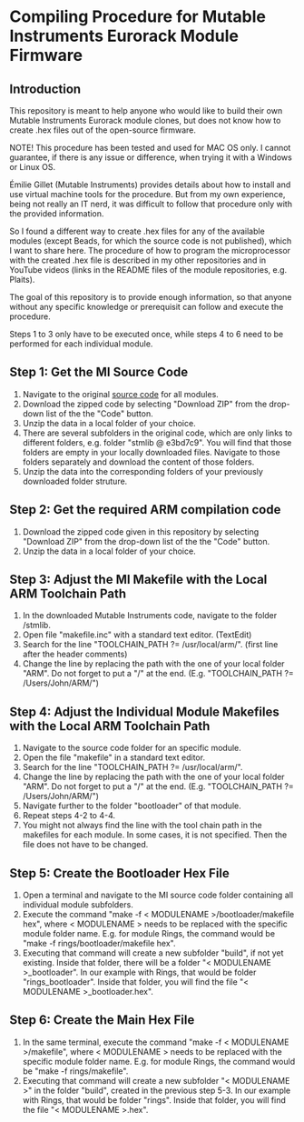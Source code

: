 # Compiling Procedure for Mutable Instruments Eurorack Module Firmware
## Introduction
This repository is meant to help anyone who would like to build their own Mutable Instruments Eurorack module clones, but does not know how to create .hex files out of the open-source firmware.

NOTE! This procedure has been tested and used for MAC OS only. I cannot guarantee, if there is any issue or difference, when trying it with a Windows or Linux OS.

Émilie Gillet (Mutable Instruments) provides details about how to install and use virtual machine tools for the procedure. 
But from my own experience, being not really an IT nerd, it was difficult to follow that procedure only with the provided information.

So I found a different way to create .hex files for any of the available modules (except Beads, for which the source code is not published), which I want to share here. The procedure of how to program the microprocessor with the created .hex file is described in my other repositories and in YouTube videos (links in the README files of the module repositories, e.g. Plaits).

The goal of this repository is to provide enough information, so that anyone without any specific knowledge or prerequisit can follow and execute the procedure.

Steps 1 to 3 only have to be executed once, while steps 4 to 6 need to be performed for each individual module.

## Step 1: Get the MI Source Code
1. Navigate to the original [source code](https://github.com/pichenettes/eurorack) for all modules.
2. Download the zipped code by selecting "Download ZIP" from the drop-down list of the the "Code" button.
3. Unzip the data in a local folder of your choice.
4. There are several subfolders in the original code, which are only links to different folders, e.g. folder "stmlib @ e3bd7c9". You will find that those folders are empty in your locally downloaded files. Navigate to those folders separately and download the content of those folders.
5. Unzip the data into the corresponding folders of your previously downloaded folder struture.

## Step 2: Get the required ARM compilation code
1. Download the zipped code given in this repository by selecting "Download ZIP" from the drop-down list of the the "Code" button.
2. Unzip the data in a local folder of your choice.

## Step 3: Adjust the MI Makefile with the Local ARM Toolchain Path
1. In the downloaded Mutable Instruments code, navigate to the folder /stmlib.
2. Open file "makefile.inc" with a standard text editor. (TextEdit)
3. Search for the line "TOOLCHAIN_PATH ?= /usr/local/arm/". (first line after the header comments)
4. Change the line by replacing the path with the one of your local folder "ARM". Do not forget to put a "/" at the end. (E.g. "TOOLCHAIN_PATH ?= /Users/John/ARM/")

## Step 4: Adjust the Individual Module Makefiles with the Local ARM Toolchain Path
1. Navigate to the source code folder for an specific module.
2. Open the file "makefile" in a standard text editor.
3. Search for the line "TOOLCHAIN_PATH ?= /usr/local/arm/".
4. Change the line by replacing the path with the one of your local folder "ARM". Do not forget to put a "/" at the end. (E.g. "TOOLCHAIN_PATH ?= /Users/John/ARM/")
5. Navigate further to the folder "bootloader" of that module.
6. Repeat steps 4-2 to 4-4.
7. You might not always find the line with the tool chain path in the makefiles for each module. In some cases, it is not specified. Then the file does not have to be changed.

## Step 5: Create the Bootloader Hex File
1. Open a terminal and navigate to the MI source code folder containing all individual module subfolders.
2. Execute the command "make -f < MODULENAME >/bootloader/makefile hex", where < MODULENAME > needs to be replaced with the specific module folder name. E.g. for module Rings, the command would be "make -f rings/bootloader/makefile hex".
3. Executing that command will create a new subfolder "build", if not yet existing. Inside that folder, there will be a folder "< MODULENAME >_bootloader". In our example with Rings, that would be folder "rings_bootloader". Inside that folder, you will find the file "< MODULENAME >_bootloader.hex".

## Step 6: Create the Main Hex File
1. In the same terminal, execute the command "make -f < MODULENAME >/makefile", where < MODULENAME > needs to be replaced with the specific module folder name. E.g. for module Rings, the command would be "make -f rings/makefile".
2. Executing that command will create a new subfolder "< MODULENAME >" in the folder "build", created in the previous step 5-3. In our example with Rings, that would be folder "rings". Inside that folder, you will find the file "< MODULENAME >.hex".
